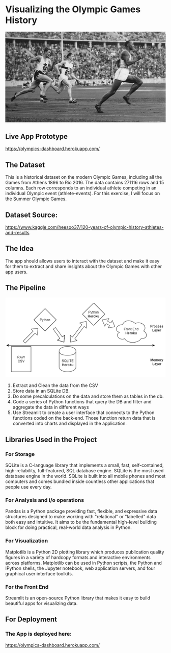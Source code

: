 # Visualizing the Olympic Games History

![alt text](https://github.com/fbarajasar/olympics_project/blob/master/jesse-owens-berlin.jpg)

## Live App Prototype
https://olympics-dashboard.herokuapp.com/


## The Dataset
This is a historical dataset on the modern Olympic Games, including all the Games from Athens 1896 to Rio 2016. The data contains 271116 rows and 15 columns. Each row corresponds to an individual athlete competing in an individual Olympic event (athlete-events). For this exercise, I will focus on the Summer Olympic Games.

## Dataset Source: 
https://www.kaggle.com/heesoo37/120-years-of-olympic-history-athletes-and-results


## The Idea
The app should allows users to interact with the dataset and make it easy for them to extract and share insights about the Olympic Games with other app users.

## The Pipeline
![alt text](https://github.com/fbarajasar/olympics_project/blob/master/pipeline.png)
1. Extract and Clean the data from the CSV
3. Store data in an SQLite DB.
4. Do some precalculations on the data and store them as tables in the db.
4. Code a series of Python functions that query the DB and filter and aggregate the data in different ways
5. Use Streamlit to create a user interface that connects to the Python functions coded on the back-end. Those function return data that is converted into charts and displayed in the application.


## Libraries Used in the Project
### For Storage
SQLite is a C-language library that implements a small, fast, self-contained, high-reliability, full-featured, SQL database engine. SQLite is the most used database engine in the world. SQLite is built into all mobile phones and most computers and comes bundled inside countless other applications that people use every day.

### For Analysis and i/o operations
Pandas is a Python package providing fast, flexible, and expressive data structures designed to make working with "relational" or "labelled" data both easy and intuitive. It aims to be the fundamental high-level building block for doing practical, real-world data analysis in Python.

### For Visualization
Matplotlib is a Python 2D plotting library which produces publication quality figures in a variety of hardcopy formats and interactive environments across platforms. Matplotlib can be used in Python scripts, the Python and IPython shells, the Jupyter notebook, web application servers, and four graphical user interface toolkits.

### For the Front End
Streamlit is an open-source Python library that makes it easy to build beautiful apps for visualizing data.

## For Deployment
### The App is deployed here:
https://olympics-dashboard.herokuapp.com/

